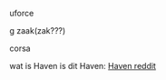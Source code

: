 uforce

g zaak(zak???)

corsa

wat is Haven
is dit Haven: [Haven reddit](https://www.reddit.com/r/selfhosted/comments/1htsojh/trying_to_get_a_dockercompose_and_umbrelapp_for/)